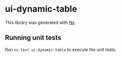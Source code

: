 # ui-dynamic-table

This library was generated with [Nx](https://nx.dev).

## Running unit tests

Run `nx test ui-dynamic-table` to execute the unit tests.
